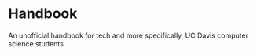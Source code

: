 # Handbook
An unofficial handbook for tech and more specifically, UC Davis computer science students 
